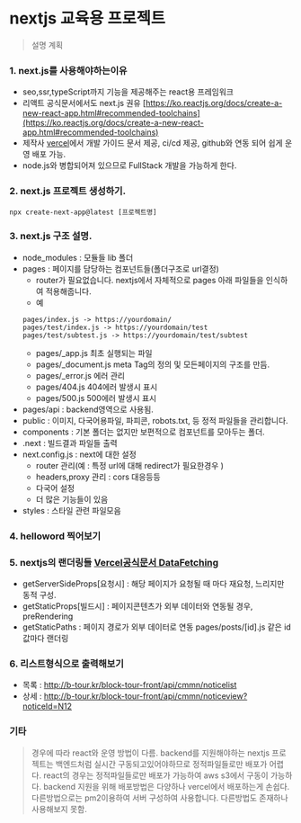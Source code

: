 # nextjs 교육용 프로젝트
> 설명 계획 

### 1. next.js를 사용해야하는이유
   - seo,ssr,typeScript까지 기능을 제공해주는 react용 프레임워크
   - 리액트 공식문서에서도 next.js 권유 [https://ko.reactjs.org/docs/create-a-new-react-app.html#recommended-toolchains](https://ko.reactjs.org/docs/create-a-new-react-app.html#recommended-toolchains)
   - 제작사 [vercel](https://vercel.com/)에서 개발 가이드 문서 제공, ci/cd 제공, github와 연동 되어 쉽게 운영 배포 가능.
   - node.js와 병합되어져 있으므로 FullStack 개발을 가능하게 한다.

### 2. next.js 프로젝트 생성하기.
```
npx create-next-app@latest [프로젝트명]
```

### 3. next.js 구조 설명.
- node_modules : 모듈들 lib 폴더
- pages : 페이지를 담당하는 컴포넌트들(폴더구조로 url결정)
  - router가 필요없습니다. nextjs에서 자체적으로 pages 아래 파일들을 인식하여 적용해줍니다.
  - 예 
  ``` 
  pages/index.js -> https://yourdomain/
  pages/test/index.js -> https://yourdomain/test
  pages/test/subtest.js -> https://yourdomain/test/subtest
  ``` 
  - pages/_app.js 최초 실행되는 파일
  - pages/_document.js meta Tag의 정의 및 모든페이지의 구조를 만듬.
  - pages/_error.js 에러 관리
  - pages/404.js 404에러 발생시 표시
  - pages/500.js 500에러 발생시 표시
- pages/api : backend영역으로 사용됨.
- public : 이미지, 다국어용파일, 파피콘, robots.txt, 등 정적 파일들을 관리합니다.
- components : 기본 폴더는 없지만 보편적으로 컴포넌트를 모아두는 폴더.
- .next : 빌드결과 파일들 출력
- next.config.js : next에 대한 설정  
  - router 관리(예 : 특정 url에 대해 redirect가 필요한경우 )
  - headers,proxy 관리 : cors 대응등등
  - 다국어 설정
  - 더 많은 기능들이 있음
- styles : 스타일 관련 파일모음


### 4. helloword 찍어보기

### 5. nextjs의 랜더링들 [Vercel공식문서 DataFetching](https://nextjs.org/docs/basic-features/data-fetching/overview)
- getServerSideProps[요청시] : 해당 페이지가 요청될 때 마다 재요청, 느리지만 동적 구성.
- getStaticProps[빌드시] : 페이지콘텐츠가 외부 데이터와 연동될 경우, preRendering
- getStaticPaths : 페이지 경로가 외부 데이터로 연동 pages/posts/[id].js 같은 id값마다 랜더링

### 6. 리스트형식으로 출력해보기
- 목록 : http://b-tour.kr/block-tour-front/api/cmmn/noticelist
- 상세 : http://b-tour.kr/block-tour-front/api/cmmn/noticeview?noticeId=N12

### 기타
> 경우에 따라 react와 운영 방법이 다름.
> backend를 지원해야하는 nextjs 프로젝트는 백엔드처럼 실시간 구동되고있어야하므로 정적파일들로만 배포가 어렵다.
> react의 경우는 정적파일들로만 배포가 가능하여 aws s3에서 구동이 가능하다.
> backend 지원을 위해 배포방법은 다양하나 vercel에서 배포하는게 손쉽다.
> 다른방법으로는 pm2이용하여 서버 구성하여 사용합니다. 다른방법도 존재하나 사용해보지 못함.